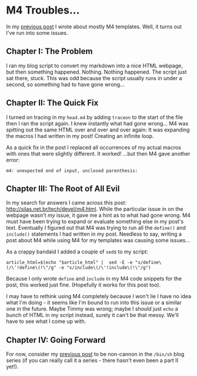 # M4 Troubles...

In my [previous post](https://zakaria.org/posts/2020-08-01-shblog) I wrote about mostly M4 templates.
Well, it turns out I've run into some issues.

## Chapter I: The Problem

I ran my blog script to convert my markdown into a nice HTML webpage, but then something happened. Nothing. Nothing happened. The script just sat there, stuck. This was odd because the script usually runs in under a second, so something had to have gone wrong...

## Chapter II: The Quick Fix

I turned on tracing in my `head.m4` by adding `traceon` to the start of the file then I ran the script again. I knew instantly what had gone wrong... M4 was spitting out the same HTML over and over and over again: It was expanding the macros I had written in my post! Creating an infinite loop.

As a quick fix in the post I replaced all occurrences of my actual macros with ones that were slightly different. It worked! ...but then M4 gave another error: 

	m4: unexpected end of input, unclosed parenthesis:

## Chapter III: The Root of All Evil

In my search for answers I came across this post: http://silas.net.br/tech/devel/m4.html. While the particular issue in on the webpage wasn't *my* issue, it gave me a hint as to what had gone wrong. M4 must have been trying to expand or evaluate something else in my post's text. Eventually I figured out that M4 was trying to run all the `define()` and `include()` statements I had written in my post. Needless to say, writing a post about M4 while using M4 for my templates was causing some issues...

As a crappy bandaid I added a couple of `sed`s to my script:

	article_html=$(echo "$article_html" |  sed -E -e "s/define\(/\'!define\(!\"/g" -e "s/include\(/\'!include\(!\"/g")

Because I only wrote `define` and `include` in my M4 code snippets for the post, this worked just fine. (Hopefully it works for this post too).

I may have to rethink using M4 completely because I won't lie I have no idea what I'm doing - it seems like I'm bound to run into this issue or a similar one in the future. Maybe Timmy was wrong; maybe I should just `echo` a bunch of HTML in my script instead, surely it can't be that messy. We'll have to see what I come up with.

## Chapter IV: Going Forward

For now, consider my [previous post](https://zakaria.org/posts/2020-08-01-shblog) to be non-cannon in the `/bin/sh` blog series (if you can really call it a series - there hasn't even been a part II yet!).
